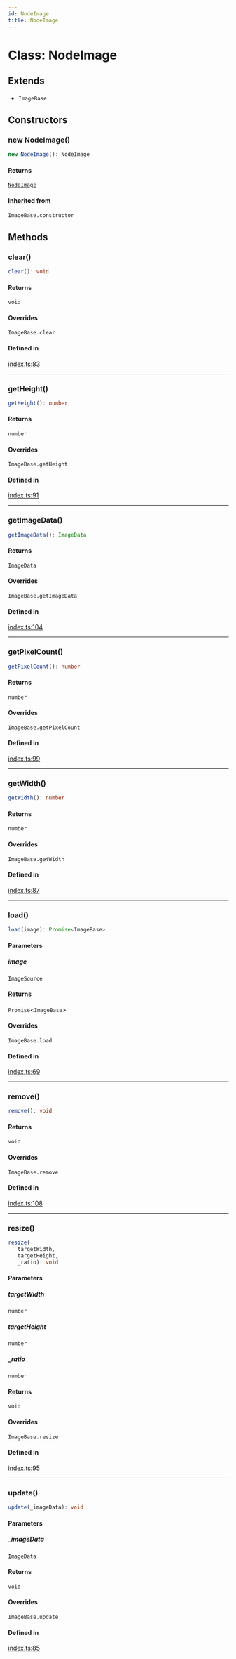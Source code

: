 ```yaml
---
id: NodeImage
title: NodeImage
---
```


# Class: NodeImage

## Extends

- `ImageBase`

## Constructors

### new NodeImage()

```ts
new NodeImage(): NodeImage
```

#### Returns

[`NodeImage`](nodeimage.md)

#### Inherited from

`ImageBase.constructor`

## Methods

### clear()

```ts
clear(): void
```

#### Returns

`void`

#### Overrides

`ImageBase.clear`

#### Defined in

[index.ts:83](https://github.com/Vibrant-Colors/node-vibrant/blob/main/packages/vibrant-image-node/src/index.ts#L83)

***

### getHeight()

```ts
getHeight(): number
```

#### Returns

`number`

#### Overrides

`ImageBase.getHeight`

#### Defined in

[index.ts:91](https://github.com/Vibrant-Colors/node-vibrant/blob/main/packages/vibrant-image-node/src/index.ts#L91)

***

### getImageData()

```ts
getImageData(): ImageData
```

#### Returns

`ImageData`

#### Overrides

`ImageBase.getImageData`

#### Defined in

[index.ts:104](https://github.com/Vibrant-Colors/node-vibrant/blob/main/packages/vibrant-image-node/src/index.ts#L104)

***

### getPixelCount()

```ts
getPixelCount(): number
```

#### Returns

`number`

#### Overrides

`ImageBase.getPixelCount`

#### Defined in

[index.ts:99](https://github.com/Vibrant-Colors/node-vibrant/blob/main/packages/vibrant-image-node/src/index.ts#L99)

***

### getWidth()

```ts
getWidth(): number
```

#### Returns

`number`

#### Overrides

`ImageBase.getWidth`

#### Defined in

[index.ts:87](https://github.com/Vibrant-Colors/node-vibrant/blob/main/packages/vibrant-image-node/src/index.ts#L87)

***

### load()

```ts
load(image): Promise<ImageBase>
```

#### Parameters

##### image

`ImageSource`

#### Returns

`Promise`\<`ImageBase`\>

#### Overrides

`ImageBase.load`

#### Defined in

[index.ts:69](https://github.com/Vibrant-Colors/node-vibrant/blob/main/packages/vibrant-image-node/src/index.ts#L69)

***

### remove()

```ts
remove(): void
```

#### Returns

`void`

#### Overrides

`ImageBase.remove`

#### Defined in

[index.ts:108](https://github.com/Vibrant-Colors/node-vibrant/blob/main/packages/vibrant-image-node/src/index.ts#L108)

***

### resize()

```ts
resize(
   targetWidth, 
   targetHeight, 
   _ratio): void
```

#### Parameters

##### targetWidth

`number`

##### targetHeight

`number`

##### \_ratio

`number`

#### Returns

`void`

#### Overrides

`ImageBase.resize`

#### Defined in

[index.ts:95](https://github.com/Vibrant-Colors/node-vibrant/blob/main/packages/vibrant-image-node/src/index.ts#L95)

***

### update()

```ts
update(_imageData): void
```

#### Parameters

##### \_imageData

`ImageData`

#### Returns

`void`

#### Overrides

`ImageBase.update`

#### Defined in

[index.ts:85](https://github.com/Vibrant-Colors/node-vibrant/blob/main/packages/vibrant-image-node/src/index.ts#L85)
